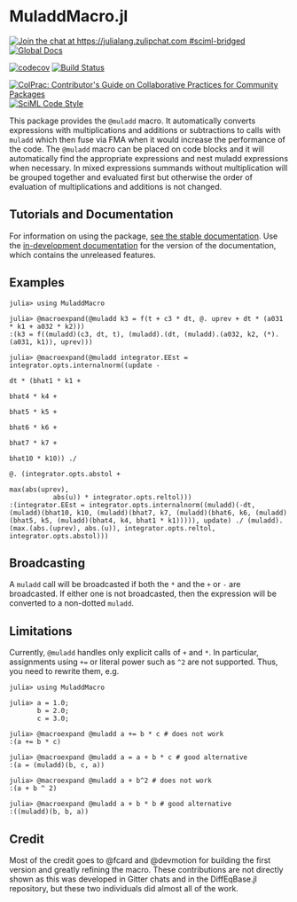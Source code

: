 # MuladdMacro.jl

[![Join the chat at https://julialang.zulipchat.com #sciml-bridged](https://img.shields.io/static/v1?label=Zulip&message=chat&color=9558b2&labelColor=389826)](https://julialang.zulipchat.com/#narrow/stream/279055-sciml-bridged)
[![Global Docs](https://img.shields.io/badge/docs-SciML-blue.svg)](https://docs.sciml.ai/MuladdMacro/stable/)

[![codecov](https://codecov.io/gh/SciML/MulAddMacro.jl/branch/master/graph/badge.svg)](https://codecov.io/gh/SciML/MulAddMacro.jl?branch=master)
[![Build Status](https://github.com/SciML/MulAddMacro.jl/workflows/CI/badge.svg?branch=master)](https://github.com/SciML/MulAddMacro.jl/actions?query=workflow%3ACI%20branch%3Amaster)

[![ColPrac: Contributor's Guide on Collaborative Practices for Community Packages](https://img.shields.io/badge/ColPrac-Contributor%27s%20Guide-blueviolet)](https://github.com/SciML/ColPrac)
[![SciML Code Style](https://img.shields.io/static/v1?label=code%20style&message=SciML&color=9558b2&labelColor=389826)](https://github.com/SciML/SciMLStyle)

This package provides the `@muladd` macro. It automatically converts expressions
with multiplications and additions or subtractions to calls with `muladd` which then fuse via
FMA when it would increase the performance of the code. The `@muladd` macro
can be placed on code blocks and it will automatically find the appropriate
expressions and nest muladd expressions when necessary. In mixed expressions summands without multiplication
will be grouped together and evaluated first but otherwise the order of evaluation of multiplications and additions is not changed.

## Tutorials and Documentation

For information on using the package,
[see the stable documentation](https://docs.sciml.ai/MuladdMacro/stable/). Use the
[in-development documentation](https://docs.sciml.ai/MuladdMacro/dev/) for the version of
the documentation, which contains the unreleased features.

## Examples

```julia-repl
julia> using MuladdMacro

julia> @macroexpand(@muladd k3 = f(t + c3 * dt, @. uprev + dt * (a031 * k1 + a032 * k2)))
:(k3 = f((muladd)(c3, dt, t), (muladd).(dt, (muladd).(a032, k2, (*).(a031, k1)), uprev)))

julia> @macroexpand(@muladd integrator.EEst = integrator.opts.internalnorm((update -
                                                                            dt * (bhat1 * k1 +
                                                                             bhat4 * k4 +
                                                                             bhat5 * k5 +
                                                                             bhat6 * k6 +
                                                                             bhat7 * k7 +
                                                                             bhat10 * k10)) ./
                                                                           @. (integrator.opts.abstol +
                                                                               max(abs(uprev),
           abs(u)) * integrator.opts.reltol)))
:(integrator.EEst = integrator.opts.internalnorm((muladd)(-dt, (muladd)(bhat10, k10, (muladd)(bhat7, k7, (muladd)(bhat6, k6, (muladd)(bhat5, k5, (muladd)(bhat4, k4, bhat1 * k1))))), update) ./ (muladd).(max.(abs.(uprev), abs.(u)), integrator.opts.reltol, integrator.opts.abstol)))
```

## Broadcasting

A `muladd` call will be broadcasted if both the `*` and the `+` or `-` are broadcasted.
If either one is not broadcasted, then the expression will be converted to a
non-dotted `muladd`.

## Limitations

Currently, `@muladd` handles only explicit calls of `+` and `*`. In particular, assignments
using `+=` or literal power such as `^2` are not supported. Thus, you need to rewrite them, e.g.

```julia-repl
julia> using MuladdMacro

julia> a = 1.0;
       b = 2.0;
       c = 3.0;

julia> @macroexpand @muladd a += b * c # does not work
:(a += b * c)

julia> @macroexpand @muladd a = a + b * c # good alternative
:(a = (muladd)(b, c, a))

julia> @macroexpand @muladd a + b^2 # does not work
:(a + b ^ 2)

julia> @macroexpand @muladd a + b * b # good alternative
:((muladd)(b, b, a))
```

## Credit

Most of the credit goes to @fcard and @devmotion for building the first version
and greatly refining the macro. These contributions are not directly shown as
this was developed in Gitter chats and in the DiffEqBase.jl repository, but
these two individuals did almost all of the work.

